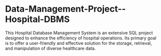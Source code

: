 # Data-Management-Project--Hospital-DBMS

This Hospital Database Management System is an extensive SQL project designed to enhance the efficiency of hospital operations. Its primary goal is to offer a user-friendly and effective solution for the storage, retrieval, and manipulation of diverse healthcare data.
